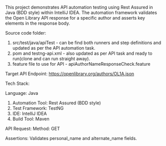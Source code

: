 This project demonstrates API automation testing using Rest Assured in Java (BDD style) within IntelliJ IDEA. 
The automation framework validates the Open Library API response for a specific author and asserts key elements in the
response body.

Source code folder:
1. src/test/java/apiTest - can be find both runners and step definitions and updated as per the API automation task.
2. pom and testng-api.xml - also updated as per API task and ready to run(clone and can run straight away).
3. feature file to use for API - apiAuthorNameResponseCheck.feature

Target API Endpoint:
https://openlibrary.org/authors/OL1A.json

Tech Stack:

Language: Java
1. Automation Tool: Rest Assured (BDD style)
2. Test Framework: TestNG
3. IDE: IntelliJ IDEA
4. Build Tool: Maven

API Request:
Method: GET

Assertions:
Validates personal_name and alternate_name fields.